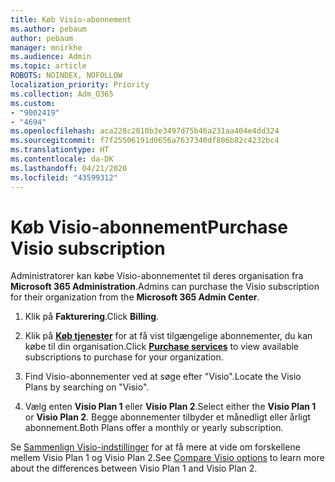 ```yaml
---
title: Køb Visio-abonnement
ms.author: pebaum
author: pebaum
manager: mnirkhe
ms.audience: Admin
ms.topic: article
ROBOTS: NOINDEX, NOFOLLOW
localization_priority: Priority
ms.collection: Adm_O365
ms.custom:
- "9002419"
- "4694"
ms.openlocfilehash: aca228c2010b3e3497d75b46a231aa404e4dd324
ms.sourcegitcommit: f7f25506191d0656a7637340df806b82c4232bc4
ms.translationtype: HT
ms.contentlocale: da-DK
ms.lasthandoff: 04/21/2020
ms.locfileid: "43599312"
---
```

# <a name="purchase-visio-subscription"></a><span data-ttu-id="22f72-102">Køb Visio-abonnement</span><span class="sxs-lookup"><span data-stu-id="22f72-102">Purchase Visio subscription</span></span>

<span data-ttu-id="22f72-103">Administratorer kan købe Visio-abonnementet til deres organisation fra **Microsoft 365 Administration**.</span><span class="sxs-lookup"><span data-stu-id="22f72-103">Admins can purchase the Visio subscription for their organization from the **Microsoft 365 Admin Center**.</span></span>

1. <span data-ttu-id="22f72-104">Klik på **Fakturering**.</span><span class="sxs-lookup"><span data-stu-id="22f72-104">Click **Billing**.</span></span>

2. <span data-ttu-id="22f72-105">Klik på **[Køb tjenester](https://go.microsoft.com/fwlink/p/?linkid=868433)** for at få vist tilgængelige abonnementer, du kan købe til din organisation.</span><span class="sxs-lookup"><span data-stu-id="22f72-105">Click **[Purchase services](https://go.microsoft.com/fwlink/p/?linkid=868433)** to view available subscriptions to purchase for your organization.</span></span>

3. <span data-ttu-id="22f72-106">Find Visio-abonnementer ved at søge efter "Visio".</span><span class="sxs-lookup"><span data-stu-id="22f72-106">Locate the Visio Plans by searching on "Visio".</span></span>

4. <span data-ttu-id="22f72-107">Vælg enten **Visio Plan 1** eller **Visio Plan 2**.</span><span class="sxs-lookup"><span data-stu-id="22f72-107">Select either the **Visio Plan 1** or **Visio Plan 2**.</span></span> <span data-ttu-id="22f72-108">Begge abonnementer tilbyder et månedligt eller årligt abonnement.</span><span class="sxs-lookup"><span data-stu-id="22f72-108">Both Plans offer a monthly or yearly subscription.</span></span>

<span data-ttu-id="22f72-109">Se [Sammenlign Visio-indstillinger](https://products.office.com/Visio/microsoft-visio-plans-and-pricing-compare-visio-options) for at få mere at vide om forskellene mellem Visio Plan 1 og Visio Plan 2.</span><span class="sxs-lookup"><span data-stu-id="22f72-109">See [Compare Visio options](https://products.office.com/Visio/microsoft-visio-plans-and-pricing-compare-visio-options) to learn more about the differences between Visio Plan 1 and Visio Plan 2.</span></span> 
